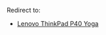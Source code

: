 Redirect to:

*   [Lenovo ThinkPad P40 Yoga](/index.php/Lenovo_ThinkPad_P40_Yoga "Lenovo ThinkPad P40 Yoga")